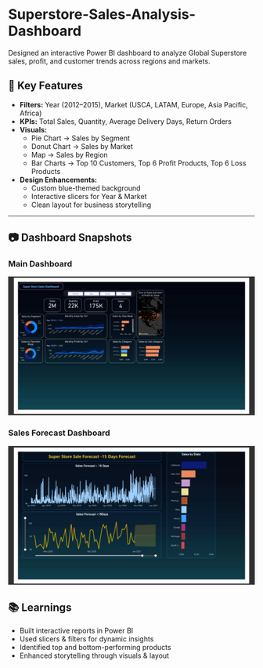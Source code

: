 # Superstore-Sales-Analysis-Dashboard
Designed an interactive Power BI dashboard to analyze Global Superstore sales, profit, and customer trends across regions and markets.

## 🔑 Key Features  
- **Filters:** Year (2012–2015), Market (USCA, LATAM, Europe, Asia Pacific, Africa)  
- **KPIs:** Total Sales, Quantity, Average Delivery Days, Return Orders  
- **Visuals:**  
  - Pie Chart → Sales by Segment  
  - Donut Chart → Sales by Market  
  - Map → Sales by Region  
  - Bar Charts → Top 10 Customers, Top 6 Profit Products, Top 6 Loss Products  
- **Design Enhancements:**  
  - Custom blue-themed background  
  - Interactive slicers for Year & Market  
  - Clean layout for business storytelling  

---

## 📷 Dashboard Snapshots  

### Main Dashboard  
![Snapshot of Dashboard 1](snapshot%20of%20dashboard%201.png)  

### Sales Forecast Dashboard  
![Snapshot of Dashboard 2](snapshot%20of%20dashboard%202.png) 


## 📚 Learnings  
- Built interactive reports in Power BI  
- Used slicers & filters for dynamic insights  
- Identified top and bottom-performing products  
- Enhanced storytelling through visuals & layout  

